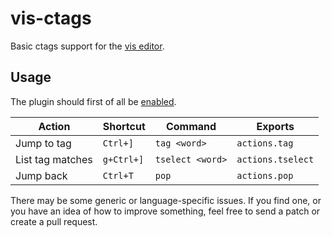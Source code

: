 # vis-ctags

Basic ctags support for the [vis editor](https://github.com/martanne/vis).

## Usage

The plugin should first of all be
[enabled](https://github.com/martanne/vis/wiki/Plugins).

| Action           | Shortcut   | Command          | Exports            |
| ---------------- | ---------- | ---------------- | ------------------ |
| Jump to tag      | `Ctrl+]`   | `tag <word>`     | `actions.tag`      |
| List tag matches | `g+Ctrl+]` | `tselect <word>` | `actions.tselect`  |
| Jump back        | `Ctrl+T`   | `pop`            | `actions.pop`      |

There may be some generic or language-specific issues. If you find
one, or you have an idea of how to improve something, feel free to
send a patch or create a pull request.
